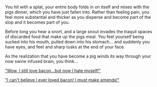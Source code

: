 You hit with a splat, your entire body folds in on itself and mixes with the pigs dinner,
 which you have just fallen into. Rather than feeling pain, 
 you feel more substantial and thicker as you disperse and become part of the slop and it becomes part of you.

Before long you hear a snort, and a large snout invades the traquil spaces of discarded food 
that make up the pigs meal. You feel yourself being sucked into his mouth, pulled down into his stomach...
and suddenly you have eyes, and feet and sharp tusks at the end of your face.

As the realization that you have become a pig winds its way through your
now swine infused brain, you think...

["Wow, I still love bacon...but now I hate myself!"](/english/water-dreams/pig-farm/love-bacon/love-bacon.md)

["I can't believe I ever loved bacon! I must make amends!"](english/water-dreams/pig-farm/hate-bacon/hate-bacon.md)